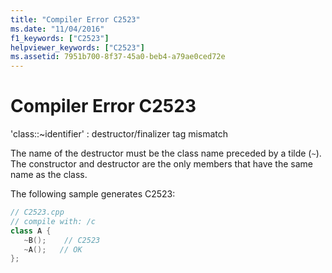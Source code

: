 ```yaml
---
title: "Compiler Error C2523"
ms.date: "11/04/2016"
f1_keywords: ["C2523"]
helpviewer_keywords: ["C2523"]
ms.assetid: 7951b700-8f37-45a0-beb4-a79ae0ced72e
---
```

# Compiler Error C2523

'class::~identifier' : destructor/finalizer tag mismatch

The name of the destructor must be the class name preceded by a tilde (`~`). The constructor and destructor are the only members that have the same name as the class.

The following sample generates C2523:

```cpp
// C2523.cpp
// compile with: /c
class A {
   ~B();    // C2523
   ~A();   // OK
};
```
